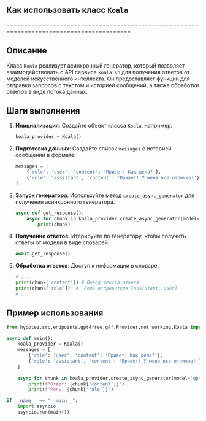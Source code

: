 ## Как использовать класс `Koala` 
=========================================================================================

Описание
-------------------------
Класс `Koala` реализует асинхронный генератор, который позволяет взаимодействовать с API сервиса `koala.sh` для получения ответов от моделей искусственного интеллекта.  Он предоставляет функции для отправки запросов с текстом и историей сообщений, а также  обработки ответов в виде потока данных.

Шаги выполнения
-------------------------
1. **Инициализация**: Создайте объект класса `Koala`, например:
   ```python
   koala_provider = Koala()
   ```
2. **Подготовка данных**:  Создайте список `messages` с историей сообщений в формате:
   ```python
   messages = [
       {'role': 'user', 'content': 'Привет! Как дела?'}, 
       {'role': 'assistant', 'content': 'Привет! У меня все отлично!'}
   ]
   ```
3. **Запуск генератора**: Используйте метод `create_async_generator` для получения асинхронного генератора. 
   ```python
   async def get_response():
       async for chunk in koala_provider.create_async_generator(model='gpt-4o-mini', messages=messages):
           print(chunk)
   ```
4. **Получение ответов**: Итерируйте по генератору, чтобы получить ответы от модели в виде словарей.
    ```python
    await get_response() 
    ```
5. **Обработка ответов**:  Доступ к информации в словаре:
    ```python
    # ...
    print(chunk['content']) # Вывод текста ответа
    print(chunk['role'])  #  Роль отправителя (assistant, user)
    # ...
    ```

Пример использования
-------------------------
```python
from hypotez.src.endpoints.gpt4free.g4f.Provider.not_working.Koala import Koala

async def main():
    koala_provider = Koala()
    messages = [
        {'role': 'user', 'content': 'Привет! Как дела?'},
        {'role': 'assistant', 'content': 'Привет! У меня все отлично!'}
    ]
    
    async for chunk in koala_provider.create_async_generator(model='gpt-4o-mini', messages=messages):
        print(f"Ответ: {chunk['content']}")
        print(f"Роль: {chunk['role']}")

if __name__ == "__main__":
    import asyncio
    asyncio.run(main())
```